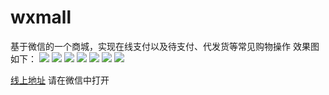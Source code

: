 # wxmall
基于微信的一个商城，实现在线支付以及待支付、代发货等常见购物操作
效果图如下：
![](http://7xqjce.com1.z0.glb.clouddn.com/61736808166490580.png)
![](http://7xqjce.com1.z0.glb.clouddn.com/163256823986376441.jpg)
![](http://7xqjce.com1.z0.glb.clouddn.com/317863083550299469.png)
![](http://7xqjce.com1.z0.glb.clouddn.com/217472350350113025.jpg)
![](http://7xqjce.com1.z0.glb.clouddn.com/501508861195402635.jpg)
![](http://7xqjce.com1.z0.glb.clouddn.com/537322331840303570.jpg)
![](http://7xqjce.com1.z0.glb.clouddn.com/843756626429495575.png)

[线上地址](http://api.xtongtong.cn/api/XPHP/MVC/View/lightTime/fenxiao.php?openid=obyghv5T4fnl8GWG0Lv07A7yamLk&code=031ycL9U0aHp4W1RpgcU0v5q9U0ycL97&state=xtongtong#!/) 
请在微信中打开
